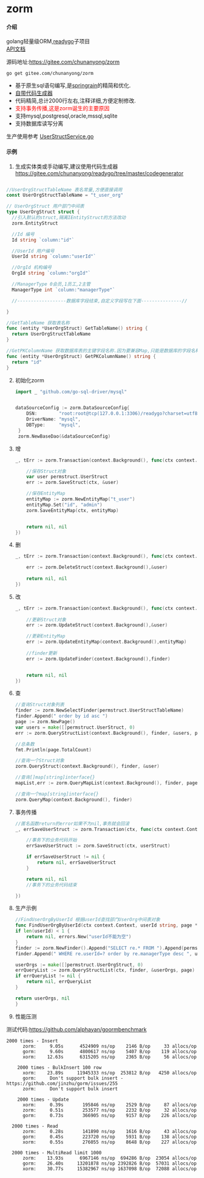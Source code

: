 # zorm

#### 介绍
golang轻量级ORM,[readygo](https://gitee.com/chunanyong/readygo)子项目  
[API文档](https://pkg.go.dev/gitee.com/chunanyong/zorm?tab=doc)  

源码地址:https://gitee.com/chunanyong/zorm

``` 
go get gitee.com/chunanyong/zorm 
```  
* 基于原生sql语句编写,是[springrain](https://gitee.com/chunanyong/springrain)的精简和优化.
* [自带代码生成器](https://gitee.com/chunanyong/readygo/tree/master/codegenerator)  
* 代码精简,总计2000行左右,注释详细,方便定制修改.  
* <font color=red>支持事务传播,这是zorm诞生的主要原因</font>
* 支持mysql,postgresql,oracle,mssql,sqlite
* 支持数据库读写分离

生产使用参考 [UserStructService.go](https://gitee.com/chunanyong/readygo/tree/master/permission/permservice)

#### 示例  

 1.  生成实体类或手动编写,建议使用代码生成器 https://gitee.com/chunanyong/readygo/tree/master/codegenerator
  ```go  

//UserOrgStructTableName 表名常量,方便直接调用
const UserOrgStructTableName = "t_user_org"

// UserOrgStruct 用户部门中间表
type UserOrgStruct struct {
	//引入默认的struct,隔离IEntityStruct的方法改动
	zorm.EntityStruct

	//Id 编号
	Id string `column:"id"`

	//UserId 用户编号
	UserId string `column:"userId"`

	//OrgId 机构编号
	OrgId string `column:"orgId"`

	//ManagerType 0会员,1员工,2主管
	ManagerType int `column:"managerType"`

	//------------------数据库字段结束,自定义字段写在下面---------------//

}

//GetTableName 获取表名称
func (entity *UserOrgStruct) GetTableName() string {
	return UserOrgStructTableName
}

//GetPKColumnName 获取数据库表的主键字段名称.因为要兼容Map,只能是数据库的字段名称.
func (entity *UserOrgStruct) GetPKColumnName() string {
	return "id"
}

  ```  
2.  初始化zorm

    ```go
    import _ "github.com/go-sql-driver/mysql"


    dataSourceConfig := zorm.DataSourceConfig{
		DSN:        "root:root@tcp(127.0.0.1:3306)/readygo?charset=utf8&parseTime=true",
		DriverName: "mysql",
		DBType:     "mysql",
     }
     zorm.NewBaseDao(&dataSourceConfig)
    ```  
3.  增
    ```go
	_, tErr := zorm.Transaction(context.Background(), func(ctx context.Context) (interface{}, error) {

		//保存Struct对象
		var user permstruct.UserStruct
		err := zorm.SaveStruct(ctx, &user)

		//保存EntityMap
		entityMap := zorm.NewEntityMap("t_user")
		entityMap.Set("id", "admin")
		zorm.SaveEntityMap(ctx, entityMap)


		return nil, nil
	})
    ```
4.  删
    ```go
	_, tErr := zorm.Transaction(context.Background(), func(ctx context.Context) (interface{}, error) {

    	err := zorm.DeleteStruct(context.Background(),&user)
		
		return nil, nil
	})
    ```
  
5.  改
    ```go
	_, tErr := zorm.Transaction(context.Background(), func(ctx context.Context) (interface{}, error) {
		
		//更新Struct对象
		err := zorm.UpdateStruct(context.Background(),&user)

		//更新EntityMap
		err := zorm.UpdateEntityMap(context.Background(),entityMap)
		
		//finder更新
		err := zorm.UpdateFinder(context.Background(),finder)


		return nil, nil
	})
    ```
6.  查
    ```go
	//查询Struct对象列表
	finder := zorm.NewSelectFinder(permstruct.UserStructTableName)
	finder.Append(" order by id asc ")
	page := zorm.NewPage()
	var users = make([]permstruct.UserStruct, 0)
	err := zorm.QueryStructList(context.Background(), finder, &users, page)

	//总条数
	fmt.Println(page.TotalCount)

	//查询一个Struct对象
	zorm.QueryStruct(context.Background(), finder, &user)

    //查询[]map[string]interface{}
	mapList,err := zorm.QueryMapList(context.Background(), finder, page)

	//查询一个map[string]interface{}
	zorm.QueryMap(context.Background(), finder)
    ```
7.  事务传播
    ```go
    //匿名函数return的error如果不为nil,事务就会回滚
	_, errSaveUserStruct := zorm.Transaction(ctx, func(ctx context.Context) (interface{}, error) {

		//事务下的业务代码开始
		errSaveUserStruct := zorm.SaveStruct(ctx, userStruct)

		if errSaveUserStruct != nil {
			return nil, errSaveUserStruct
		}

		return nil, nil
		//事务下的业务代码结束

	})
    ```
8.  生产示例
    ```go    
    //FindUserOrgByUserId 根据userId查找部门UserOrg中间表对象
    func FindUserOrgByUserId(ctx context.Context, userId string, page *zorm.Page) ([]permstruct.UserOrgStruct, error) {
	if len(userId) < 1 {
		return nil, errors.New("userId不能为空")
	}
	finder := zorm.NewFinder().Append("SELECT re.* FROM ").Append(permstruct.UserOrgStructTableName).Append(" re ")
	finder.Append(" WHERE re.userId=? order by re.managerType desc ", userId)

	userOrgs := make([]permstruct.UserOrgStruct, 0)
	errQueryList := zorm.QueryStructList(ctx, finder, &userOrgs, page)
	if errQueryList != nil {
		return nil, errQueryList
	}

	return userOrgs, nil
    }
    ```  

9.  性能压测

   测试代码:https://github.com/alphayan/goormbenchmark




```
2000 times - Insert
      zorm:     9.05s      4524909 ns/op    2146 B/op     33 allocs/op
      gorm:     9.60s      4800617 ns/op    5407 B/op    119 allocs/op
      xorm:    12.63s      6315205 ns/op    2365 B/op     56 allocs/op

    2000 times - BulkInsert 100 row
      xorm:    23.89s     11945333 ns/op  253812 B/op   4250 allocs/op
      gorm:     Don't support bulk insert - https://github.com/jinzhu/gorm/issues/255
      zorm:     Don't support bulk insert

    2000 times - Update
      xorm:     0.39s       195846 ns/op    2529 B/op     87 allocs/op
      zorm:     0.51s       253577 ns/op    2232 B/op     32 allocs/op
      gorm:     0.73s       366905 ns/op    9157 B/op    226 allocs/op

  2000 times - Read
      zorm:     0.28s       141890 ns/op    1616 B/op     43 allocs/op
      gorm:     0.45s       223720 ns/op    5931 B/op    138 allocs/op
      xorm:     0.55s       276055 ns/op    8648 B/op    227 allocs/op

  2000 times - MultiRead limit 1000
      zorm:    13.93s      6967146 ns/op  694286 B/op  23054 allocs/op
      gorm:    26.40s     13201878 ns/op 2392826 B/op  57031 allocs/op
      xorm:    30.77s     15382967 ns/op 1637098 B/op  72088 allocs/op
```

